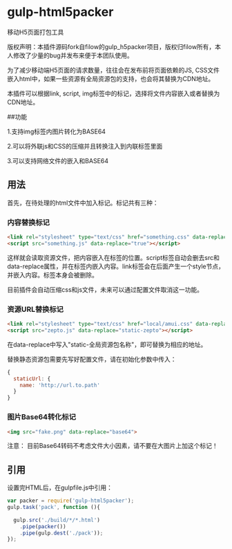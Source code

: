 # gulp-html5packer

移动H5页面打包工具

版权声明：本插件源码fork自filow的gulp_h5packer项目，版权归filow所有，本人修改了少量的bug并发布来便于本团队使用。

为了减少移动端H5页面的请求数量，往往会在发布前将页面依赖的JS, CSS文件嵌入html中，如果一些资源有全局资源包的支持，也会将其替换为CDN地址。

本插件可以根据link, script, img标签中的标记，选择将文件内容嵌入或者替换为CDN地址。

##功能

1.支持img标签内图片转化为BASE64

2.可以将外联js和CSS的压缩并且转换注入到内联标签里面

3.可以支持网络文件的嵌入和BASE64

## 用法

首先，在待处理的html文件中加入标记。标记共有三种：

### 内容替换标记

```html
<link rel="stylesheet" type="text/css" href="something.css" data-replace="true">
<script src="something.js" data-replace="true"></script>
```

这样就会读取资源文件，把内容嵌入在标签的位置。script标签自动会删去src和data-replace属性，并在标签内嵌入内容。link标签会在后面产生一个style节点，并嵌入内容。标签本身会被删除。

目前插件会自动压缩css和js文件，未来可以通过配置文件取消这一功能。

### 资源URL替换标记

```html
<link rel="stylesheet" type="text/css" href="local/amui.css" data-replace="amui">
<script src="zepto.js" data-replace="static-zepto"></script>
```

在data-replace中写入"static-全局资源包名称"，即可替换为相应的地址。

替换静态资源包需要先写好配置文件，请在初始化参数中传入：
```js
{
  staticUrl: {
    name: 'http://url.to.path'
  }
}
```

### 图片Base64转化标记
```html
<img src="fake.png" data-replace="base64">
```

注意： 目前Base64转码不考虑文件大小因素，请不要在大图片上加这个标记！

## 引用
设置完HTML后，在gulpfile.js中引用：

```js
var packer = require('gulp-html5packer');
gulp.task('pack', function (){
  
  gulp.src('./build/*/*.html')
    .pipe(packer())
    .pipe(gulp.dest('./pack'));
});
```
